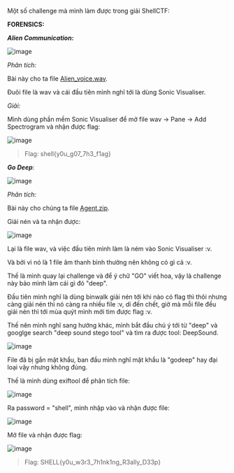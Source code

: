 Một số challenge mà mình làm được trong giải ShellCTF:

**FORENSICS:**

***Alien Communication:***

![image](https://user-images.githubusercontent.com/94149390/184559789-46e77ff9-32da-48f9-a4a2-068988fcd883.png)

*Phân tích:*

Bài này cho ta file [Alien_voice.wav](https://github.com/kietbl/Write-up/blob/main/ShellCTF/Alien_voice.wav).

Đuôi file là wav và cái đầu tiên mình nghĩ tới là dùng Sonic Visualiser.

*Giải:*

Mình dùng phần mềm Sonic Visualiser để mở file wav -> Pane -> Add Spectrogram và nhận được flag:

![image](https://user-images.githubusercontent.com/94149390/184559960-37dda6f8-35cf-468a-a4c8-9ecfe5ccf7d9.png)

>Flag: shell{y0u_g07_7h3_f1ag}

***Go Deep***:

![image](https://user-images.githubusercontent.com/94149390/184560087-afcc099b-e2b3-40cd-b116-1e57ee9bbafc.png)

*Phân tích:*

Bài này cho chúng ta file [Agent.zip](https://github.com/kietbl/Write-up/blob/main/ShellCTF/Agent.zip).

Giải nén và ta nhận được: 

![image](https://user-images.githubusercontent.com/94149390/184560335-a5e42da7-47e1-4a98-ada8-9f07fdcb1d54.png)

Lại là file wav, và việc đầu tiên mình làm là ném vào Sonic Visualiser :v.

Và bởi vì nó là 1 file âm thanh bình thường nên không có gì cả :v.

Thế là mình quay lại challenge và để ý chữ "GO" viết hoa, vậy là challenge này bảo mình làm cái gì đó "deep".

Đầu tiên mình nghĩ là dùng binwalk giải nén tới khi nào có flag thì thôi nhưng càng giải nén thì nó càng ra nhiều file :v, dí đến chết, giờ mà mỗi file đều giải nén thì tới mùa quýt mình mới tìm được flag :v.

Thế nên mình nghĩ sang hướng khác, mình bắt đầu chú ý tới từ "deep" và googlge search "deep sound stego tool" và tìm ra được tool: DeepSound.

![image](https://user-images.githubusercontent.com/94149390/184560817-939d4ec7-0bd5-4174-aebc-c13e81bbcce9.png)

File đã bị gắn mật khẩu, ban đầu mình nghĩ mật khẩu là "godeep" hay đại loại vậy nhưng không đúng.

Thế là mình dùng exiftool để phân tích file:

![image](https://user-images.githubusercontent.com/94149390/184560904-cbcbdc8f-23ea-475e-8066-191bce0acc42.png)

Ra password = "shell", mình nhập vào và nhận được file:

![image](https://user-images.githubusercontent.com/94149390/184560931-66e9ce67-f9cf-4efb-8716-f2ea6f064371.png)

Mở file và nhận được flag:

![image](https://user-images.githubusercontent.com/94149390/184560948-692b76af-f74a-4636-a9df-a4ae49bc3154.png)

>Flag: SHELL{y0u_w3r3_7h1nk1ng_R3ally_D33p}


